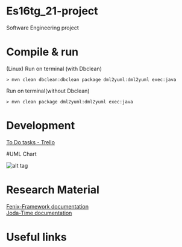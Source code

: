 # Es16tg_21-project
Software Engineering project

# Compile & run
(Linux)
Run on terminal (with Dbclean)
``` 
> mvn clean dbclean:dbclean package dml2yuml:dml2yuml exec:java
``` 
Run on terminal(without Dbclean)
``` 
> mvn clean package dml2yuml:dml2yuml exec:java
``` 

# Development
<a href="#">To Do tasks - Trello</a>

#UML Chart

![alt tag](https://raw.githubusercontent.com/tecnico-softeng/es16tg_21-project/master/info/uml.png?token=AIpAxgtvCSPdOCX3A3-tdwyvRjLZTLOXks5W4zaewA%3D%3D)

# Research Material
<a href="https://fenix-framework.github.io/">Fenix-Framework documentation</a></br>
<a href="http://www.joda.org/joda-time/">Joda-Time documentation</a>

# Useful links
